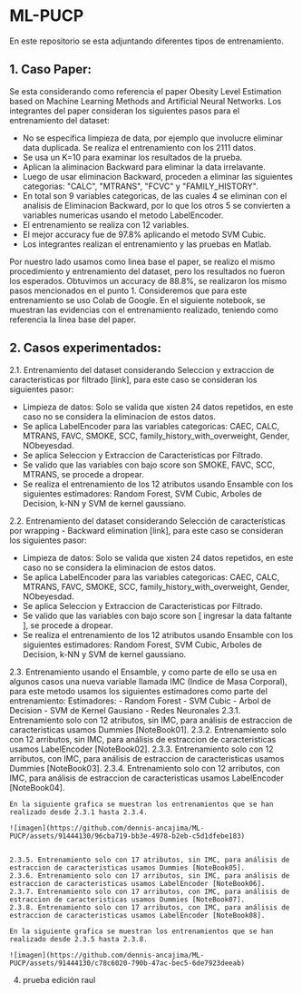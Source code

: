 # ML-PUCP
En este repositorio se esta adjuntando diferentes tipos de entrenamiento.

## 1. Caso Paper:
  Se esta considerando como referencia el paper Obesity Level Estimation based on Machine Learning Methods and Artificial Neural Networks.
  Los integrantes del paper consideran los siguientes pasos para el entrenamiento del dataset:
   - No se especifica limpieza de data, por ejemplo que involucre eliminar data duplicada. Se realiza el entrenamiento con los 2111 datos.
   - Se usa un K=10 para examinar los resultados de la prueba.
   - Aplican la aliminacion Backward para eliminar la data irrelavante.
   - Luego de usar eliminacion Backward, proceden a eliminar las siguientes categorias: "CALC", "MTRANS", "FCVC" y "FAMILY_HISTORY".
   - En total son 9 variables categoricas, de las cuales 4 se eliminan con el analisis de Eliminacion Backward, por lo que los otros 5 se convierten a variables numericas usando el metodo LabelEncoder.
   - El entrenamiento se realiza con 12 variables.
   - El mejor accuracy fue de 97.8% aplicando el metodo SVM Cubic.
   - Los integrantes realizan el entrenamiento y las pruebas en Matlab.
  
  Por nuestro lado usamos como linea base el paper, se realizo el mismo procedimiento y entrenamiento del dataset, 
  pero los resultados no fueron los esperados. Obtuvimos un accuracy de 88.8%, se realizaron los mismo pasos mencionados en el punto 1.
  Consideremos que para este entrenamiento se uso Colab de Google.
  En el siguiente notebook, se muestran las evidencias con el entrenamiento realizado, teniendo como referencia la linea base del paper.

## 2. Casos experimentados:
2.1. Entrenamiento del dataset considerando Seleccion y extraccion de caracteristicas por filtrado [link], para este caso se consideran los siguientes pasor:
   - Limpieza de datos: Solo se valida que xisten 24 datos repetidos, en este caso no se considera la eliminacion de estos datos.
   - Se aplica LabelEncoder para las variables categoricas: CAEC, CALC, MTRANS, FAVC, SMOKE, SCC, family_history_with_overweight, Gender, NObeyesdad.
   - Se aplica Seleccion y Extraccion de Caracteristicas por Filtrado.
   - Se valido que las variables con bajo score son SMOKE, FAVC, SCC, MTRANS, se procede a dropear.
   - Se realiza el entrenamiento de los 12 atributos usando Ensamble con los siguientes estimadores: Random Forest, SVM Cubic, Arboles de Decision, k-NN y SVM de kernel gaussiano.

2.2. Entrenamiento del dataset considerando Selección de características por wrapping - Backward elimination [link], para este caso se consideran los siguientes pasor:
   - Limpieza de datos: Solo se valida que xisten 24 datos repetidos, en este caso no se considera la eliminacion de estos datos.
   - Se aplica LabelEncoder para las variables categoricas: CAEC, CALC, MTRANS, FAVC, SMOKE, SCC, family_history_with_overweight, Gender, NObeyesdad.
   - Se aplica Seleccion y Extraccion de Caracteristicas por Filtrado.
   - Se valido que las variables con bajo score son [ ingresar la data faltante ], se procede a dropear.
   - Se realiza el entrenamiento de los 12 atributos usando Ensamble con los siguientes estimadores: Random Forest, SVM Cubic, Arboles de Decision, k-NN y SVM de kernel gaussiano.

2.3. Entrenamiento usando el Ensamble, y como parte de ello se usa en algunos casos una nueva variable llamada IMC (Indice de Masa Corporal), para este metodo usamos los siguientes estimadores como parte del entrenamiento:
     Estimadores:
     - Random Forest
     - SVM Cubic
     - Arbol de Decision
     - SVM de Kernel Gausiano
     - Redes Neuronales
    2.3.1. Entrenamiento solo con 12 atributos, sin IMC, para análisis de estraccion de caracteristicas usamos Dummies [NoteBook01].
    2.3.2. Entrenamiento solo con 12 arributos, sin IMC, para análisis de estraccion de caracteristicas usamos LabelEncoder [NoteBook02].
    2.3.3. Entrenamiento solo con 12 arributos, con IMC, para análisis de estraccion de caracteristicas usamos Dummies [NoteBook03].
    2.3.4. Entrenamiento solo con 12 arributos, con IMC, para análisis de estraccion de caracteristicas usamos LabelEncoder [NoteBook04].

    En la siguiente grafica se muestran los entrenamientos que se han realizado desde 2.3.1 hasta 2.3.4.

    ![imagen](https://github.com/dennis-ancajima/ML-PUCP/assets/91444130/96cba719-bb3e-4978-b2eb-c5d1dfebe183)


    2.3.5. Entrenamiento solo con 17 atributos, sin IMC, para análisis de estraccion de caracteristicas usamos Dummies [NoteBook05].
    2.3.6. Entrenamiento solo con 17 arributos, sin IMC, para análisis de estraccion de caracteristicas usamos LabelEncoder [NoteBook06].
    2.3.7. Entrenamiento solo con 17 arributos, con IMC, para análisis de estraccion de caracteristicas usamos Dummies [NoteBook07].
    2.3.8. Entrenamiento solo con 17 arributos, con IMC, para análisis de estraccion de caracteristicas usamos LabelEncoder [NoteBook08].

    En la siguiente grafica se muestran los entrenamientos que se han realizado desde 2.3.5 hasta 2.3.8.

    ![imagen](https://github.com/dennis-ancajima/ML-PUCP/assets/91444130/c78c6020-790b-47ac-bec5-6de7923deeab)

    
4. prueba edición raul

  
  
